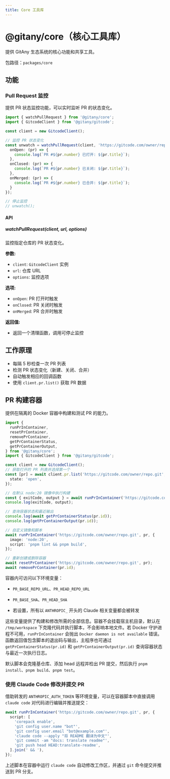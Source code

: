 ```yaml
---
title: Core 工具库
---
```


# @gitany/core（核心工具库）

提供 GitAny 生态系统的核心功能和共享工具。

包路径：`packages/core`

## 功能

### Pull Request 监控

提供 PR 状态监控功能，可以实时监听 PR 的状态变化。

```ts
import { watchPullRequest } from '@gitany/core';
import { GitcodeClient } from '@gitany/gitcode';

const client = new GitcodeClient();

// 监控 PR 状态变化
const unwatch = watchPullRequest(client, 'https://gitcode.com/owner/repo.git', {
  onOpen: (pr) => {
    console.log(`PR #${pr.number} 已打开: ${pr.title}`);
  },
  onClosed: (pr) => {
    console.log(`PR #${pr.number} 已关闭: ${pr.title}`);
  },
  onMerged: (pr) => {
    console.log(`PR #${pr.number} 已合并: ${pr.title}`);
  }
});

// 停止监控
// unwatch();
```

#### API

##### watchPullRequest(client, url, options)

监控指定仓库的 PR 状态变化。

**参数:**
- `client`: `GitcodeClient` 实例
- `url`: 仓库 URL
- `options`: 监控选项

**选项:**
- `onOpen`: PR 打开时触发
- `onClosed`: PR 关闭时触发
- `onMerged`: PR 合并时触发

**返回值:**
- 返回一个清理函数，调用可停止监控

## 工作原理

- 每隔 5 秒检查一次 PR 列表
- 检测 PR 状态变化（新建、关闭、合并）
- 自动触发相应的回调函数
- 使用 `client.pr.list()` 获取 PR 数据

## PR 构建容器

提供在隔离的 Docker 容器中构建和测试 PR 的能力。

```ts
import {
  runPrInContainer,
  resetPrContainer,
  removePrContainer,
  getPrContainerStatus,
  getPrContainerOutput,
} from '@gitany/core';
import { GitcodeClient } from '@gitany/gitcode';

const client = new GitcodeClient();
// 获取打开的 PR 列表并选择第一个
const [pr] = await client.pr.list('https://gitcode.com/owner/repo.git', {
  state: 'open',
});

// 在默认 node:20 镜像中执行构建
const { exitCode, output } = await runPrInContainer('https://gitcode.com/owner/repo.git', pr);
console.log(exitCode, output);

// 查询容器状态和最近输出
console.log(await getPrContainerStatus(pr.id));
console.log(getPrContainerOutput(pr.id));

// 自定义镜像和脚本
await runPrInContainer('https://gitcode.com/owner/repo.git', pr, {
  image: 'node:20',
  script: 'pnpm lint && pnpm build',
});

// 重新创建或删除容器
await resetPrContainer('https://gitcode.com/owner/repo.git', pr);
await removePrContainer(pr.id);
```

容器内可访问以下环境变量：

- `PR_BASE_REPO_URL`、`PR_HEAD_REPO_URL`
- `PR_BASE_SHA`、`PR_HEAD_SHA`

- 若设置，所有以 `ANTHROPIC_` 开头的 Claude 相关变量都会被转发

这些变量提供了构建和修改所需的全部信息。容器不会挂载宿主机目录，默认在 `/tmp/workspace` 下克隆代码并执行脚本，不会影响本地文件。若 Docker 守护进程不可用，`runPrInContainer` 会抛出 `Docker daemon is not available` 错误。函数返回值包含脚本的退出码与输出，主程序也可通过 `getPrContainerStatus(pr.id)` 和 `getPrContainerOutput(pr.id)` 查询容器状态与最近一次执行日志。

默认脚本会克隆基仓库、添加 head 远程并检出 PR 提交，然后执行 `pnpm install`、`pnpm build`、`pnpm test`。

### 使用 Claude Code 修改并提交 PR

借助转发的 `ANTHROPIC_AUTH_TOKEN` 等环境变量，可以在容器脚本中直接调用 `claude code` 对代码进行编辑并推送提交：

```ts
await runPrInContainer('https://gitcode.com/owner/repo.git', pr, {
  script: [
    'corepack enable',
    'git config user.name "bot"',
    'git config user.email "bot@example.com"',
    'claude code --apply "将 README 翻译为中文"',
    'git commit -am "docs: translate readme"',
    'git push head HEAD:translate-readme',
  ].join(' && '),
});
```

上述脚本在容器中运行 `claude code` 自动修改工作区，并通过 `git` 命令提交并推送到 PR 分支。
